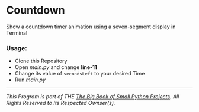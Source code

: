 # Countdown
Show a countdown timer animation using a seven-segment display in Terminal

### Usage: 

- Clone this Repository
- Open _main.py_ and change **line-11**
- Change its value of `secondsLeft` to your desired Time
- Run _main.py_

---

_This Program is part of THE [The Big Book of Small Python Projects](https://inventwithpython.com/bigbookpython/). All Rights Reserved to Its Respected Ownser(s)._